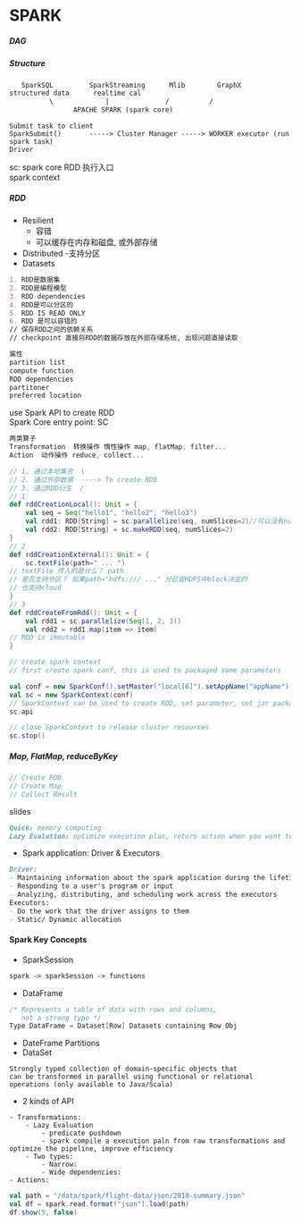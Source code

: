 # SPARK

##### DAG

##### Structure

```markdown
   SparkSQL  	    SparkStreaming		Mlib		GraphX
structured data      realtime cal
          \             |              /          /
				APACHE SPARK (spark core)
```
```
Submit task to client  
SparkSubmit()  		-----> Cluster Manager -----> WORKER executor (run spark task)  
Driver  
```
sc: spark core RDD 执行入口  
spark context  

##### RDD

- Resilient
  - 容错
  - 可以缓存在内存和磁盘, 或外部存储
- Distributed
 -支持分区
- Datasets

```markdown
1. RDD是数据集
2. RDD是编程模型
3. RDD dependencies
4. RDD是可以分区的  
5. RDD IS READ ONLY  
6. RDD 是可以容错的  
// 保存RDD之间的依赖关系
// checkpoint 直接将RDD的数据存放在外部存储系统, 出现问题直接读取
```

```scala
属性
partition list
compute function
RDD dependencies
partitoner
preferred location
```

use Spark API to create RDD  
Spark Core entry point: SC

```scala
两类算子
Transformation  转换操作 惰性操作 map, flatMap, filter...
Action  动作操作 reduce, collect...
```

```scala
// 1. 通过本地集合  \  
// 2. 通过外部数据  ----> To create RDD  
// 3. 通过RDD衍生  /  
// 1
def rddCreationLocal(): Unit = {
    val seq = Seq("hello1", "hello2", "hello3")
    val rdd1: RDD[String] = sc.parallelize(seq, numSlices=2)//可以没有numSlices
    val rdd2: RDD[String] = sc.makeRDD(seq, numSlices=2)
}
// 2
def rddCreationExternal(): Unit = {
    sc.textFile(path=" ... ")
// textFile 传入的是什么？ path
// 是否支持分区？ 如果path="hdfs:/// ..." 分区是HDFS中block决定的
// 也支持cloud
}
// 3
def rddCreateFromRdd(): Unit = {
	val rdd1 = sc.parallelize(Seq(1, 2, 3))
    val rdd2 = rdd1.map(item => item)
// RDD is immutable
}
```
```scala
// create spark context
// first create spark conf, this is used to packaged some parameters

val conf = new SparkConf().setMaster("local[6]").setAppName("appName")
val sc = new SparkContext(conf)
// SparkContext can be used to create RDD, set parameter, set jar package...
sc.api

// close SparkContext to release cluster resources
sc.stop()
```
##### Map, FlatMap, reduceByKey
```scala
// Create RDD
// Create Map
// Collect Result
```
slides  
```markdown
Quick: memory computing  
Lazy Evalution: optimize execution plan, return action when you want to get the result  
```
- Spark application: Driver & Executors
```markdown
Driver:
- Maintaining information about the spark application during the lifetime of the app
- Responding to a user's program or input 
- Analyzing, distributing, and scheduling work across the executors
Executors:
- Do the work that the driver assigns to them
- Static/ Dynamic allocation
```
#### Spark Key Concepts
- SparkSession
```markdown
spark -> sparkSession -> functions
```
- DataFrame
```scala
/* Represents a table of data with rows and columns, 
   not a strong type */
Type DataFrame = Dataset[Row] Datasets containing Row Obj
```
- DateFrame Partitions
- DataSet 
```
Strongly typed collection of domain-specific objects that 
can be transformed in parallel using functional or relational 
operations (only available to Java/Scala)
```
- 2 kinds of API 
```
- Transformations:
    - Lazy Evaluation
        - predicate pushdown
        - spark compile a execution paln from raw transformations and optimize the pipeline, improve efficiency
    - Two types:
        - Narrow:
        - Wide dependencies:
- Actions:
```

```scala 
val path = "/data/spark/flight-data/json/2010-summary.json"
val df = spark.read.format("json").load(path)
df.show(5, false)
```












